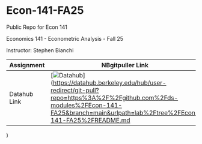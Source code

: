 # Econ-141-FA25
Public Repo for Econ 141

Economics 141 - Econometric Analysis - Fall 25

Instructor: Stephen Bianchi

| Assignment  | NBgitpuller Link  |  
|---|---|
| Datahub Link   | [![Datahub](https://img.shields.io/badge/Launch-UCB%20Datahub-blue.svg)](https://datahub.berkeley.edu/hub/user-redirect/git-pull?repo=https%3A%2F%2Fgithub.com%2Fds-modules%2FEcon-141-FA25&branch=main&urlpath=lab%2Ftree%2FEcon-141-FA25%2FREADME.md
)

